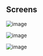 ## Screens

![image](https://user-images.githubusercontent.com/65395607/216717498-90bda912-536d-4f3c-9339-1dc16c6183a5.png)

![image](https://user-images.githubusercontent.com/65395607/216717545-bd66b157-2007-4fbc-ac80-b9fde71e36ce.png)

![image](https://user-images.githubusercontent.com/65395607/216717637-871d49b6-3c59-486c-9b97-ceafdb2599f5.png)
